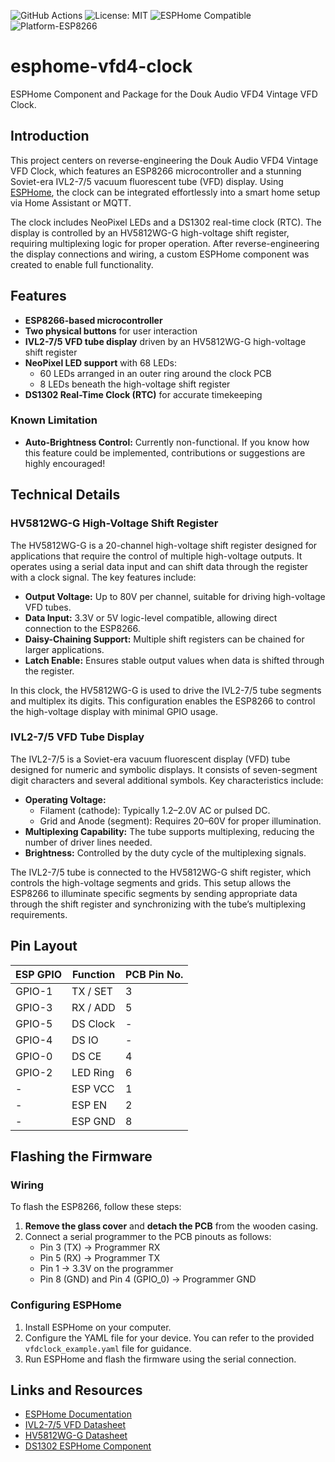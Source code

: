![GitHub Actions](https://github.com/trunneml/esphome-vfd4-clock/actions/workflows/pipeline.yaml/badge.svg) ![License: MIT](https://img.shields.io/github/license/trunneml/esphome-vfd4-clock) ![ESPHome Compatible](https://img.shields.io/badge/ESPHome-Compatible-blue?logo=esphome) ![Platform-ESP8266](https://img.shields.io/badge/Platform-ESP8266-brightgreen)

# esphome-vfd4-clock

ESPHome Component and Package for the Douk Audio VFD4 Vintage VFD Clock.

## Introduction

This project centers on reverse-engineering the Douk Audio VFD4 Vintage VFD Clock, which features an ESP8266 microcontroller and a stunning Soviet-era IVL2-7/5 vacuum fluorescent tube (VFD) display. Using [ESPHome](https://esphome.io/), the clock can be integrated effortlessly into a smart home setup via Home Assistant or MQTT.

The clock includes NeoPixel LEDs and a DS1302 real-time clock (RTC). The display is controlled by an HV5812WG-G high-voltage shift register, requiring multiplexing logic for proper operation. After reverse-engineering the display connections and wiring, a custom ESPHome component was created to enable full functionality.

## Features

- **ESP8266-based microcontroller**
- **Two physical buttons** for user interaction
- **IVL2-7/5 VFD tube display** driven by an HV5812WG-G high-voltage shift register
- **NeoPixel LED support** with 68 LEDs:
  - 60 LEDs arranged in an outer ring around the clock PCB
  - 8 LEDs beneath the high-voltage shift register
- **DS1302 Real-Time Clock (RTC)** for accurate timekeeping

### Known Limitation
- **Auto-Brightness Control:** Currently non-functional. If you know how this feature could be implemented, contributions or suggestions are highly encouraged!

## Technical Details

### HV5812WG-G High-Voltage Shift Register
The HV5812WG-G is a 20-channel high-voltage shift register designed for applications that require the control of multiple high-voltage outputs. It operates using a serial data input and can shift data through the register with a clock signal. The key features include:

- **Output Voltage:** Up to 80V per channel, suitable for driving high-voltage VFD tubes.
- **Data Input:** 3.3V or 5V logic-level compatible, allowing direct connection to the ESP8266.
- **Daisy-Chaining Support:** Multiple shift registers can be chained for larger applications.
- **Latch Enable:** Ensures stable output values when data is shifted through the register.

In this clock, the HV5812WG-G is used to drive the IVL2-7/5 tube segments and multiplex its digits. This configuration enables the ESP8266 to control the high-voltage display with minimal GPIO usage.

### IVL2-7/5 VFD Tube Display
The IVL2-7/5 is a Soviet-era vacuum fluorescent display (VFD) tube designed for numeric and symbolic displays. It consists of seven-segment digit characters and several additional symbols. Key characteristics include:

- **Operating Voltage:**
  - Filament (cathode): Typically 1.2–2.0V AC or pulsed DC.
  - Grid and Anode (segment): Requires 20–60V for proper illumination.
- **Multiplexing Capability:** The tube supports multiplexing, reducing the number of driver lines needed.
- **Brightness:** Controlled by the duty cycle of the multiplexing signals.

The IVL2-7/5 tube is connected to the HV5812WG-G shift register, which controls the high-voltage segments and grids. This setup allows the ESP8266 to illuminate specific segments by sending appropriate data through the shift register and synchronizing with the tube’s multiplexing requirements.

## Pin Layout

| ESP GPIO  | Function       | PCB Pin No. |
|-----------|----------------|-------------|
| GPIO-1    | TX / SET       | 3           |
| GPIO-3    | RX / ADD       | 5           |
| GPIO-5    | DS Clock       | -           |
| GPIO-4    | DS IO          | -           |
| GPIO-0    | DS CE          | 4           |
| GPIO-2    | LED Ring       | 6           |
| -         | ESP VCC        | 1           |
| -         | ESP EN         | 2           |
| -         | ESP GND        | 8           |

## Flashing the Firmware

### Wiring

To flash the ESP8266, follow these steps:

1. **Remove the glass cover** and **detach the PCB** from the wooden casing.
2. Connect a serial programmer to the PCB pinouts as follows:
   - Pin 3 (TX) → Programmer RX
   - Pin 5 (RX) → Programmer TX
   - Pin 1 → 3.3V on the programmer
   - Pin 8 (GND) and Pin 4 (GPIO_0) → Programmer GND

### Configuring ESPHome

1. Install ESPHome on your computer.
2. Configure the YAML file for your device. You can refer to the provided `vfdclock_example.yaml` file for guidance.
3. Run ESPHome and flash the firmware using the serial connection.

## Links and Resources

- [ESPHome Documentation](https://esphome.io/)
- [IVL2-7/5 VFD Datasheet](https://loststeak.com/ivl2-75-vfd-datasheets/)
- [HV5812WG-G Datasheet](https://ww1.microchip.com/downloads/en/DeviceDoc/20005629A.pdf)
- [DS1302 ESPHome Component](https://github.com/trombik/esphome-component-ds1302)

